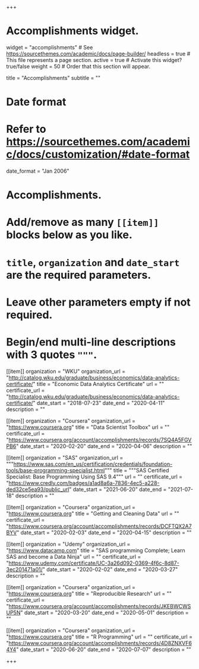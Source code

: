 +++
# Accomplishments widget.
widget = "accomplishments"  # See https://sourcethemes.com/academic/docs/page-builder/
headless = true  # This file represents a page section.
active = true  # Activate this widget? true/false
weight = 50  # Order that this section will appear.

title = "Accomplish&shy;ments"
subtitle = ""

# Date format
#   Refer to https://sourcethemes.com/academic/docs/customization/#date-format
date_format = "Jan 2006"

# Accomplishments.
#   Add/remove as many `[[item]]` blocks below as you like.
#   `title`, `organization` and `date_start` are the required parameters.
#   Leave other parameters empty if not required.
#   Begin/end multi-line descriptions with 3 quotes `"""`.


[[item]]
  organization = "WKU"
  organization_url = "http://catalog.wku.edu/graduate/business/economics/data-analytics-certificate/"
  title = "Economic Data Analytics Certificate"
  url = ""
  certificate_url = "http://catalog.wku.edu/graduate/business/economics/data-analytics-certificate/"
  date_start = "2018-07-23"
  date_end = "2020-04-11"
  description = ""

[[item]]
  organization = "Coursera"
  organization_url = "https://www.coursera.org"
  title = "Data Scientist Toolbox"
  url = ""
  certificate_url = "https://www.coursera.org/account/accomplishments/records/7SQ4A5FGVPB6"
  date_start = "2020-02-20"
  date_end = "2020-04-06"
  description = ""


[[item]]
  organization = "SAS"
  organization_url = """https://www.sas.com/en_us/certification/credentials/foundation-tools/base-programming-specialist.html"""
  title = """SAS Certified Specialist: Base Programming Using SAS 9.4"""
  url = ""
  certificate_url = "https://www.credly.com/badges/a1ad8a6a-7836-4ec5-a228-ded32ce5ea93/public_url"
  date_start = "2021-06-20"
  date_end = "2021-07-18"
  description = ""

[[item]]
  organization = "Coursera"
  organization_url = "https://www.coursera.org"
  title = "Getting and Cleaning Data"
  url = ""
  certificate_url = "https://www.coursera.org/account/accomplishments/records/DCFTQX2A7BYV"
  date_start = "2020-02-03"
  date_end = "2020-04-15"
  description = ""
  
[[item]]
  organization = "Udemy"
  organization_url = "https://www.datacamp.com"
  title = "SAS programming Complete; Learn SAS and become a Data Ninja"
  url = ""
  certificate_url = "https://www.udemy.com/certificate/UC-3a26d092-0369-4f6c-8d87-3ec201471a01/"
  date_start = "2020-02-02"
  date_end = "2020-03-27"
  description = ""

[[item]]
  organization = "Coursera"
  organization_url = "https://www.coursera.org"
  title = "Reproducible Research"
  url = ""
  certificate_url = "https://www.coursera.org/account/accomplishments/records/JKEBWCWSUP5N"
  date_start = "2020-03-20"
  date_end = "2020-05-01"
  description = ""
  
  
[[item]]
  organization = "Coursera"
  organization_url = "https://www.coursera.org"
  title = "R Programming"
  url = ""
  certificate_url = "https://www.coursera.org/account/accomplishments/records/4D8ZNXVF64Y4"
  date_start = "2020-06-20"
  date_end = "2020-07-07"
  description = ""
  
+++

